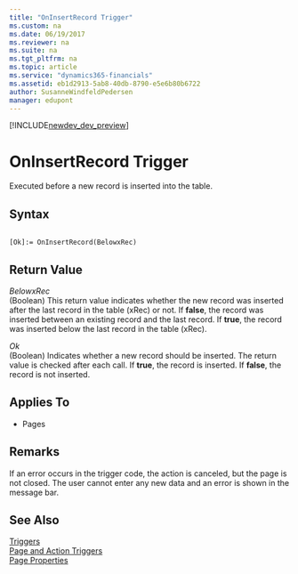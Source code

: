 ```yaml
---
title: "OnInsertRecord Trigger"
ms.custom: na
ms.date: 06/19/2017
ms.reviewer: na
ms.suite: na
ms.tgt_pltfrm: na
ms.topic: article
ms.service: "dynamics365-financials"
ms.assetid: eb1d2913-5ab8-40db-8790-e5e6b80b6722
author: SusanneWindfeldPedersen
manager: edupont
---
```


[!INCLUDE[newdev_dev_preview](../includes/newdev_dev_preview.md)]

# OnInsertRecord Trigger
Executed before a new record is inserted into the table.  
  
## Syntax  
  
```  
  
[Ok]:= OnInsertRecord(BelowxRec)  
```  
  
## Return Value  
 *BelowxRec*  
 \(Boolean\) This return value indicates whether the new record was inserted after the last record in the table \(xRec\) or not. If **false**, the record was inserted between an existing record and the last record. If **true**, the record was inserted below the last record in the table \(xRec\).  
  
 *Ok*  
 \(Boolean\) Indicates whether a new record should be inserted. The return value is checked after each  call. If **true**, the record is inserted. If **false**, the record is not inserted.  
  
## Applies To  
  
-   Pages  
  
## Remarks  
 If an error occurs in the trigger code, the action is canceled, but the page is not closed. The user cannot enter any new data and an error is shown in the message bar.  
  
## See Also  
 [Triggers](devenv-triggers.md)  
 [Page and Action Triggers](devenv-page-and-action-triggers.md)  
 [Page Properties](../properties/devenv-page-properties.md)   